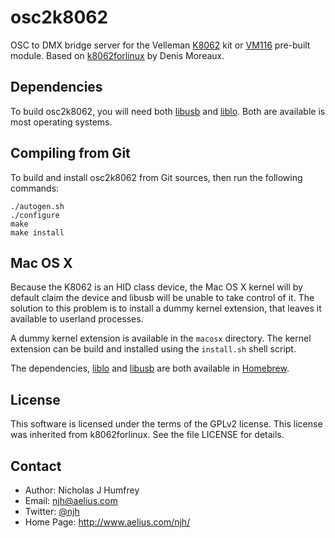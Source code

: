 osc2k8062
=========

OSC to DMX bridge server for the Velleman [K8062] kit or [VM116] pre-built module.
Based on [k8062forlinux] by Denis Moreaux.


Dependencies 
------------

To build osc2k8062, you will need both [libusb] and [liblo].
Both are available is most operating systems.



Compiling from Git
------------------

To build and install osc2k8062 from Git sources, then run the following commands:

    ./autogen.sh
    ./configure
    make
    make install


Mac OS X
--------

Because the K8062 is an HID class device, the Mac OS X kernel will by default claim 
the device and libusb will be unable to take control of it. The solution to this problem
is to install a dummy kernel extension, that leaves it available to userland processes. 

A dummy kernel extension is available in the ```macosx``` directory. The kernel extension 
can be build and installed using the ```install.sh``` shell script.

The dependencies, [liblo] and [libusb] are both available in [Homebrew].


License
-------

This software is licensed under the terms of the GPLv2 license.
This license was inherited from k8062forlinux.
See the file LICENSE for details.


Contact
-------

* Author:    Nicholas J Humfrey
* Email:     njh@aelius.com
* Twitter:   [@njh]
* Home Page: http://www.aelius.com/njh/


[k8062forlinux]:    http://k8062forlinux.sourceforge.net/
[K8062]:            http://www.velleman.eu/products/view/?country=gb&lang=en&id=353412
[VM116]:            http://www.velleman.eu/products/view/?country=gb&lang=en&id=354968
[liblo]:            http://liblo.sourceforge.net/
[libusb]:           http://libusb.info/
[Homebrew]:         http://brew.sh/
[@njh]:             http://twitter.com/njh
